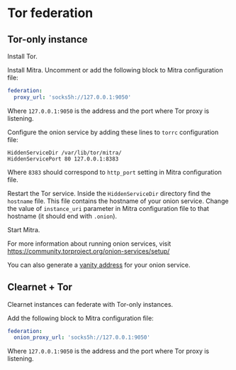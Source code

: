 # Tor federation

## Tor-only instance

Install Tor.

Install Mitra. Uncomment or add the following block to Mitra configuration file:

```yaml
federation:
  proxy_url: 'socks5h://127.0.0.1:9050'
```

Where `127.0.0.1:9050` is the address and the port where Tor proxy is listening.

Configure the onion service by adding these lines to `torrc` configuration file:

```
HiddenServiceDir /var/lib/tor/mitra/
HiddenServicePort 80 127.0.0.1:8383
```

Where `8383` should correspond to `http_port` setting in Mitra configuration file.

Restart the Tor service. Inside the `HiddenServiceDir` directory find the `hostname` file. This file contains the hostname of your onion service. Change the value of `instance_uri` parameter in Mitra configuration file to that hostname (it should end with `.onion`).

Start Mitra.

For more information about running onion services, visit https://community.torproject.org/onion-services/setup/

You can also generate a [vanity address](./onion-vanity-address.md) for your onion service.

## Clearnet + Tor

Clearnet instances can federate with Tor-only instances.

Add the following block to Mitra configuration file:

```yaml
federation:
  onion_proxy_url: 'socks5h://127.0.0.1:9050'
```

Where `127.0.0.1:9050` is the address and the port where Tor proxy is listening.
